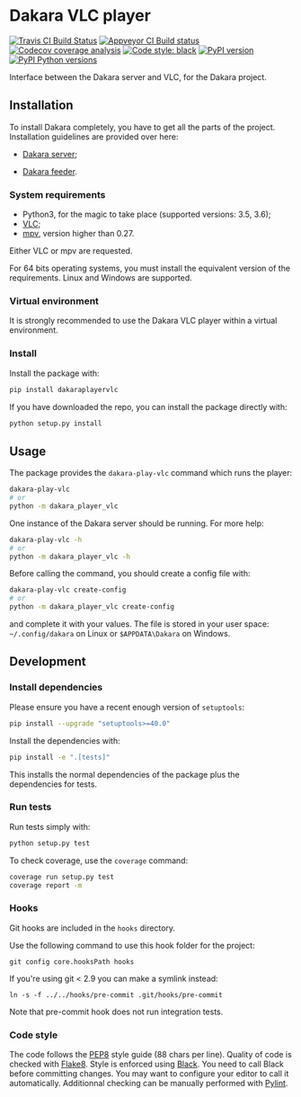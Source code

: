 # Dakara VLC player

[![Travis CI Build Status](https://travis-ci.com/DakaraProject/dakara-player-vlc.svg?branch=develop)](https://travis-ci.com/DakaraProject/dakara-player-vlc)
[![Appveyor CI Build status](https://ci.appveyor.com/api/projects/status/gcgpwu2i8vdwhb7y?svg=true)](https://ci.appveyor.com/project/neraste/dakara-player-vlc)
[![Codecov coverage analysis](https://codecov.io/gh/DakaraProject/dakara-player-vlc/branch/develop/graph/badge.svg)](https://codecov.io/gh/DakaraProject/dakara-player-vlc)
[![Code style: black](https://img.shields.io/badge/code%20style-black-000000.svg)](https://github.com/ambv/black)
[![PyPI version](https://badge.fury.io/py/dakaraplayervlc.svg)](https://pypi.python.org/pypi/dakaraplayervlc/)
[![PyPI Python versions](https://img.shields.io/pypi/pyversions/dakaraplayervlc.svg)](https://pypi.python.org/pypi/dakaraplayervlc/)

Interface between the Dakara server and VLC, for the Dakara project.

## Installation

To install Dakara completely, you have to get all the parts of the project.
Installation guidelines are provided over here:

* [Dakara server](https://github.com/DakaraProject/dakara-server/);
- [Dakara feeder](https:://github.com/DakaraProject/dakara-feeder).

### System requirements

* Python3, for the magic to take place (supported versions: 3.5, 3.6);
* [VLC](https://www.videolan.org/vlc/);
* [mpv](https://mpv.io/), version higher than 0.27.

Either VLC or mpv are requested.

For 64 bits operating systems, you must install the equivalent version of the requirements.
Linux and Windows are supported.

### Virtual environment

It is strongly recommended to use the Dakara VLC player within a virtual environment.

### Install

Install the package with:

```sh
pip install dakaraplayervlc
```

If you have downloaded the repo, you can install the package directly with:

```sh
python setup.py install
```

## Usage

The package provides the `dakara-play-vlc` command which runs the player:

```sh
dakara-play-vlc
# or
python -m dakara_player_vlc
```

One instance of the Dakara server should be running. For more help:

```sh
dakara-play-vlc -h
# or
python -m dakara_player_vlc -h
```

Before calling the command, you should create a config file with:

```sh
dakara-play-vlc create-config
# or
python -m dakara_player_vlc create-config
```

and complete it with your values. The file is stored in your user space: `~/.config/dakara` on Linux or `$APPDATA\Dakara` on Windows.

## Development

### Install dependencies

Please ensure you have a recent enough version of `setuptools`:

```sh
pip install --upgrade "setuptools>=40.0"
```

Install the dependencies with:

```sh
pip install -e ".[tests]"
```

This installs the normal dependencies of the package plus the dependencies for tests.

### Run tests

Run tests simply with:

```sh
python setup.py test
```

To check coverage, use the `coverage` command:

```sh
coverage run setup.py test
coverage report -m
```

### Hooks

Git hooks are included in the `hooks` directory.

Use the following command to use this hook folder for the project:

```
git config core.hooksPath hooks
```

If you're using git < 2.9 you can make a symlink instead:

```
ln -s -f ../../hooks/pre-commit .git/hooks/pre-commit
```

Note that pre-commit hook does not run integration tests.

### Code style

The code follows the [PEP8](https://www.python.org/dev/peps/pep-0008/) style guide (88 chars per line).
Quality of code is checked with [Flake8](https://pypi.org/project/flake8/).
Style is enforced using [Black](https://github.com/ambv/black).
You need to call Black before committing changes.
You may want to configure your editor to call it automatically.
Additionnal checking can be manually performed with [Pylint](https://www.pylint.org/).
